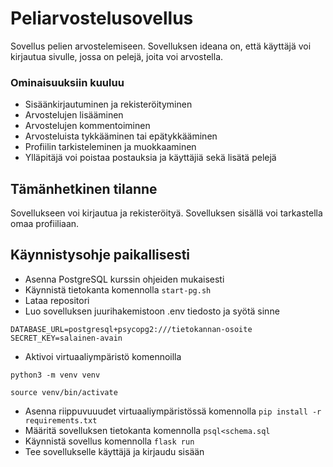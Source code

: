 # Peliarvostelusovellus
Sovellus pelien arvostelemiseen. Sovelluksen ideana on, että käyttäjä voi kirjautua sivulle, jossa on pelejä, joita voi arvostella.

### Ominaisuuksiin kuuluu
- Sisäänkirjautuminen ja rekisteröityminen
- Arvostelujen lisääminen
- Arvostelujen kommentoiminen
- Arvosteluista tykkääminen tai epätykkääminen
- Profiilin tarkisteleminen ja muokkaaminen
- Ylläpitäjä voi poistaa postauksia ja käyttäjiä sekä lisätä pelejä

## Tämänhetkinen tilanne
Sovellukseen voi kirjautua ja rekisteröityä. Sovelluksen sisällä voi tarkastella omaa profiiliaan.

## Käynnistysohje paikallisesti

- Asenna PostgreSQL kurssin ohjeiden mukaisesti
- Käynnistä tietokanta komennolla ```start-pg.sh```
- Lataa repositori
- Luo sovelluksen juurihakemistoon .env tiedosto ja syötä sinne
```
DATABASE_URL=postgresql+psycopg2:///tietokannan-osoite
SECRET_KEY=salainen-avain
```
- Aktivoi virtuaaliympäristö komennoilla

``` python3 -m venv venv ```

``` source venv/bin/activate ```

- Asenna riippuvuuudet virtuaaliympäristössä komennolla ```pip install -r requirements.txt```
- Määritä sovelluksen tietokanta komennolla ```psql<schema.sql```
- Käynnistä sovellus komennolla ```flask run```
- Tee sovellukselle käyttäjä ja kirjaudu sisään
